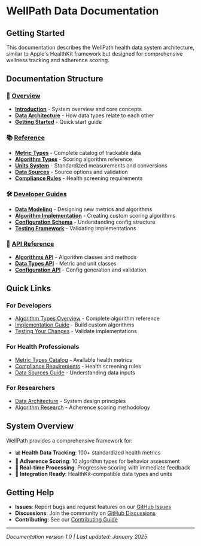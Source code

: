 # WellPath Data Documentation

## Getting Started

This documentation describes the WellPath health data system architecture, similar to Apple's HealthKit framework but designed for comprehensive wellness tracking and adherence scoring.

## Documentation Structure

### 📖 [Overview](overview/)
- **[Introduction](overview/introduction.md)** - System overview and core concepts
- **[Data Architecture](overview/data-architecture.md)** - How data types relate to each other
- **[Getting Started](overview/getting-started.md)** - Quick start guide

### 📚 [Reference](reference/)
- **[Metric Types](reference/metric-types/)** - Complete catalog of trackable data
- **[Algorithm Types](../algorithms/)** - Scoring algorithm reference
- **[Units System](reference/units/)** - Standardized measurements and conversions
- **[Data Sources](reference/data-sources/)** - Source options and validation
- **[Compliance Rules](reference/compliance/)** - Health screening requirements

### 🛠 [Developer Guides](guides/)
- **[Data Modeling](guides/data-modeling.md)** - Designing new metrics and algorithms
- **[Algorithm Implementation](guides/algorithm-implementation.md)** - Creating custom scoring algorithms
- **[Configuration Schema](guides/configuration-schema.md)** - Understanding config structure
- **[Testing Framework](guides/testing-framework.md)** - Validating implementations

### 🔧 [API Reference](api-reference/)
- **[Algorithms API](api-reference/algorithms.md)** - Algorithm classes and methods
- **[Data Types API](api-reference/data-types.md)** - Metric and unit classes
- **[Configuration API](api-reference/configuration.md)** - Config generation and validation

## Quick Links

### For Developers
- [Algorithm Types Overview](../algorithms/algorithm-types.md) - Complete algorithm reference
- [Implementation Guide](guides/algorithm-implementation.md) - Build custom algorithms
- [Testing Your Changes](guides/testing-framework.md) - Validate implementations

### For Health Professionals
- [Metric Types Catalog](reference/metric-types/) - Available health metrics
- [Compliance Requirements](reference/compliance/) - Health screening rules
- [Data Sources Guide](reference/data-sources/) - Understanding data inputs

### For Researchers
- [Data Architecture](overview/data-architecture.md) - System design principles
- [Algorithm Research](../WellPath-Adherence-Scoring-Implementation-Guide.md) - Adherence scoring methodology

## System Overview

WellPath provides a comprehensive framework for:

- **📊 Health Data Tracking**: 100+ standardized health metrics
- **🎯 Adherence Scoring**: 10 algorithm types for behavior assessment
- **🔄 Real-time Processing**: Progressive scoring with immediate feedback
- **📱 Integration Ready**: HealthKit-compatible data types and units

## Getting Help

- **Issues**: Report bugs and request features on our [GitHub Issues](https://github.com/your-repo/issues)
- **Discussions**: Join the community on [GitHub Discussions](https://github.com/your-repo/discussions)
- **Contributing**: See our [Contributing Guide](../CONTRIBUTING.md)

---

*Documentation version 1.0 | Last updated: January 2025*